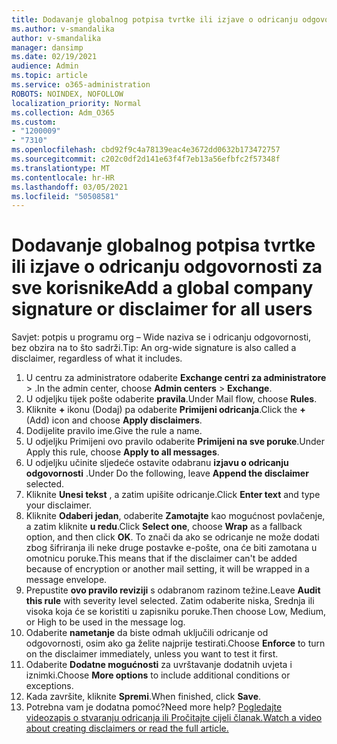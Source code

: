 ```yaml
---
title: Dodavanje globalnog potpisa tvrtke ili izjave o odricanju odgovornosti za sve korisnike
ms.author: v-smandalika
author: v-smandalika
manager: dansimp
ms.date: 02/19/2021
audience: Admin
ms.topic: article
ms.service: o365-administration
ROBOTS: NOINDEX, NOFOLLOW
localization_priority: Normal
ms.collection: Adm_O365
ms.custom:
- "1200009"
- "7310"
ms.openlocfilehash: cbd92f9c4a78139eac4e3672dd0632b173472757
ms.sourcegitcommit: c202c0df2d141e63f4f7eb13a56efbfc2f57348f
ms.translationtype: MT
ms.contentlocale: hr-HR
ms.lasthandoff: 03/05/2021
ms.locfileid: "50508581"
---
```

# <a name="add-a-global-company-signature-or-disclaimer-for-all-users"></a><span data-ttu-id="c87b3-102">Dodavanje globalnog potpisa tvrtke ili izjave o odricanju odgovornosti za sve korisnike</span><span class="sxs-lookup"><span data-stu-id="c87b3-102">Add a global company signature or disclaimer for all users</span></span>

<span data-ttu-id="c87b3-103">Savjet: potpis u programu org – Wide naziva se i odricanju odgovornosti, bez obzira na to što sadrži.</span><span class="sxs-lookup"><span data-stu-id="c87b3-103">Tip: An org-wide signature is also called a disclaimer, regardless of what it includes.</span></span>

1. <span data-ttu-id="c87b3-104">U centru za administratore odaberite **Exchange centri za administratore**  >  .</span><span class="sxs-lookup"><span data-stu-id="c87b3-104">In the admin center, choose **Admin centers** > **Exchange**.</span></span>
2. <span data-ttu-id="c87b3-105">U odjeljku tijek pošte odaberite **pravila**.</span><span class="sxs-lookup"><span data-stu-id="c87b3-105">Under Mail flow, choose **Rules**.</span></span>
3. <span data-ttu-id="c87b3-106">Kliknite **+** ikonu (Dodaj) pa odaberite **Primijeni odricanja**.</span><span class="sxs-lookup"><span data-stu-id="c87b3-106">Click the **+** (Add) icon and choose **Apply disclaimers**.</span></span>
4. <span data-ttu-id="c87b3-107">Dodijelite pravilo ime.</span><span class="sxs-lookup"><span data-stu-id="c87b3-107">Give the rule a name.</span></span>
5. <span data-ttu-id="c87b3-108">U odjeljku Primijeni ovo pravilo odaberite **Primijeni na sve poruke**.</span><span class="sxs-lookup"><span data-stu-id="c87b3-108">Under Apply this rule, choose **Apply to all messages**.</span></span>
6. <span data-ttu-id="c87b3-109">U odjeljku učinite sljedeće ostavite odabranu **izjavu o odricanju odgovornosti** .</span><span class="sxs-lookup"><span data-stu-id="c87b3-109">Under Do the following, leave **Append the disclaimer** selected.</span></span>
7. <span data-ttu-id="c87b3-110">Kliknite **Unesi tekst** , a zatim upišite odricanje.</span><span class="sxs-lookup"><span data-stu-id="c87b3-110">Click **Enter text** and type your disclaimer.</span></span>
8. <span data-ttu-id="c87b3-111">Kliknite **Odaberi jedan**, odaberite **Zamotajte** kao mogućnost povlačenje, a zatim kliknite **u redu**.</span><span class="sxs-lookup"><span data-stu-id="c87b3-111">Click **Select one**, choose **Wrap** as a fallback option, and then click **OK**.</span></span> <span data-ttu-id="c87b3-112">To znači da ako se odricanje ne može dodati zbog šifriranja ili neke druge postavke e-pošte, ona će biti zamotana u omotnicu poruke.</span><span class="sxs-lookup"><span data-stu-id="c87b3-112">This means that if the disclaimer can't be added because of encryption or another mail setting, it will be wrapped in a message envelope.</span></span>
9. <span data-ttu-id="c87b3-113">Prepustite **ovo pravilo reviziji** s odabranom razinom težine.</span><span class="sxs-lookup"><span data-stu-id="c87b3-113">Leave **Audit this rule** with severity level selected.</span></span> <span data-ttu-id="c87b3-114">Zatim odaberite niska, Srednja ili visoka koja će se koristiti u zapisniku poruke.</span><span class="sxs-lookup"><span data-stu-id="c87b3-114">Then choose Low, Medium, or High to be used in the message log.</span></span>
10. <span data-ttu-id="c87b3-115">Odaberite **nametanje** da biste odmah uključili odricanje od odgovornosti, osim ako ga želite najprije testirati.</span><span class="sxs-lookup"><span data-stu-id="c87b3-115">Choose **Enforce** to turn on the disclaimer immediately, unless you want to test it first.</span></span>
11. <span data-ttu-id="c87b3-116">Odaberite **Dodatne mogućnosti** za uvrštavanje dodatnih uvjeta i iznimki.</span><span class="sxs-lookup"><span data-stu-id="c87b3-116">Choose **More options** to include additional conditions or exceptions.</span></span>
12. <span data-ttu-id="c87b3-117">Kada završite, kliknite **Spremi**.</span><span class="sxs-lookup"><span data-stu-id="c87b3-117">When finished, click **Save**.</span></span>
13. <span data-ttu-id="c87b3-118">Potrebna vam je dodatna pomoć?</span><span class="sxs-lookup"><span data-stu-id="c87b3-118">Need more help?</span></span> [<span data-ttu-id="c87b3-119">Pogledajte videozapis o stvaranju odricanja ili Pročitajte cijeli članak.</span><span class="sxs-lookup"><span data-stu-id="c87b3-119">Watch a video about creating disclaimers or read the full article.</span></span>](https://support.office.com/article/2d75860f-c527-4352-a7f6-73eba54c0c72?wt.mc_id=Chat_GlobalSignature)